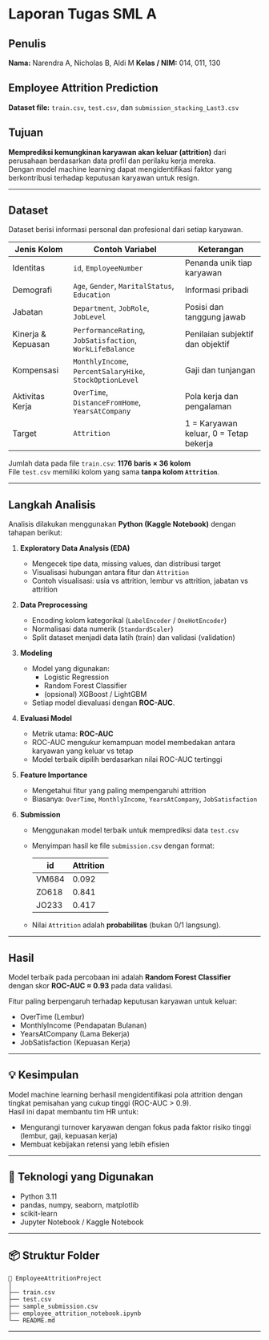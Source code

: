 # Laporan Tugas SML A
## Penulis
**Nama:** Narendra A, Nicholas B, Aldi M 
**Kelas / NIM:** 014, 011, 130

## Employee Attrition Prediction
**Dataset file:** `train.csv`, `test.csv`, dan `submission_stacking_Last3.csv`

## Tujuan
**Memprediksi kemungkinan karyawan akan keluar (attrition)** dari perusahaan berdasarkan data profil dan perilaku kerja mereka.  
Dengan model machine learning dapat mengidentifikasi faktor yang berkontribusi terhadap keputusan karyawan untuk resign.

---

## Dataset
Dataset berisi informasi personal dan profesional dari setiap karyawan.

| Jenis Kolom        | Contoh Variabel                                           | Keterangan                              |
|--------------------|-----------------------------------------------------------|-----------------------------------------|
| Identitas          | `id`, `EmployeeNumber`                                    | Penanda unik tiap karyawan              |
| Demografi          | `Age`, `Gender`, `MaritalStatus`, `Education`             | Informasi pribadi                       |
| Jabatan            | `Department`, `JobRole`, `JobLevel`                       | Posisi dan tanggung jawab               |
| Kinerja & Kepuasan | `PerformanceRating`, `JobSatisfaction`, `WorkLifeBalance` | Penilaian subjektif dan objektif        |
| Kompensasi         | `MonthlyIncome`, `PercentSalaryHike`, `StockOptionLevel`  | Gaji dan tunjangan                      |
| Aktivitas Kerja    | `OverTime`, `DistanceFromHome`, `YearsAtCompany`          | Pola kerja dan pengalaman               |
| Target             | `Attrition`                                               | 1 = Karyawan keluar, 0 = Tetap bekerja  |

Jumlah data pada file `train.csv`: **1176 baris × 36 kolom**  
File `test.csv` memiliki kolom yang sama **tanpa kolom `Attrition`**.

---

## Langkah Analisis
Analisis dilakukan menggunakan **Python (Kaggle Notebook)** dengan tahapan berikut:

1. **Exploratory Data Analysis (EDA)**  
   - Mengecek tipe data, missing values, dan distribusi target  
   - Visualisasi hubungan antara fitur dan `Attrition`  
   - Contoh visualisasi: usia vs attrition, lembur vs attrition, jabatan vs attrition

2. **Data Preprocessing**  
   - Encoding kolom kategorikal (`LabelEncoder` / `OneHotEncoder`)  
   - Normalisasi data numerik (`StandardScaler`)  
   - Split dataset menjadi data latih (train) dan validasi (validation)

3. **Modeling**  
   - Model yang digunakan:
     - Logistic Regression
     - Random Forest Classifier
     - (opsional) XGBoost / LightGBM
   - Setiap model dievaluasi dengan **ROC-AUC**.

4. **Evaluasi Model**  
   - Metrik utama: **ROC-AUC**  
   - ROC-AUC mengukur kemampuan model membedakan antara karyawan yang keluar vs tetap  
   - Model terbaik dipilih berdasarkan nilai ROC-AUC tertinggi

5. **Feature Importance**  
   - Mengetahui fitur yang paling mempengaruhi attrition  
   - Biasanya: `OverTime`, `MonthlyIncome`, `YearsAtCompany`, `JobSatisfaction`

6. **Submission**  
   - Menggunakan model terbaik untuk memprediksi data `test.csv`  
   - Menyimpan hasil ke file `submission.csv` dengan format:

     | id    | Attrition |
     |-------|-----------|
     | VM684 | 0.092     |
     | ZO618 | 0.841     |
     | JO233 | 0.417     |

   - Nilai `Attrition` adalah **probabilitas** (bukan 0/1 langsung).

---

## Hasil
Model terbaik pada percobaan ini adalah **Random Forest Classifier**  
dengan skor **ROC-AUC ≈ 0.93** pada data validasi.

Fitur paling berpengaruh terhadap keputusan karyawan untuk keluar:
- OverTime (Lembur)
- MonthlyIncome (Pendapatan Bulanan)
- YearsAtCompany (Lama Bekerja)
- JobSatisfaction (Kepuasan Kerja)

---

## 💡 Kesimpulan
Model machine learning berhasil mengidentifikasi pola attrition dengan tingkat pemisahan yang cukup tinggi (ROC-AUC > 0.9).  
Hasil ini dapat membantu tim HR untuk:
- Mengurangi turnover karyawan dengan fokus pada faktor risiko tinggi (lembur, gaji, kepuasan kerja)
- Membuat kebijakan retensi yang lebih efisien

---

## 🧠 Teknologi yang Digunakan
- Python 3.11  
- pandas, numpy, seaborn, matplotlib  
- scikit-learn  
- Jupyter Notebook / Kaggle Notebook  

---

## 📦 Struktur Folder
```
📁 EmployeeAttritionProject
│
├── train.csv
├── test.csv
├── sample_submission.csv
├── employee_attrition_notebook.ipynb
└── README.md
```

---
